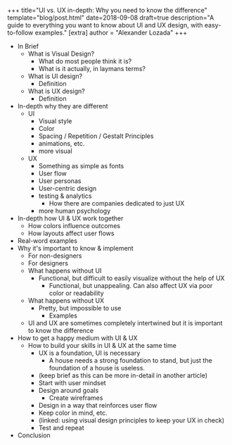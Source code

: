 +++
title="UI vs. UX in-depth: Why you need to know the difference"
template="blog/post.html"
date=2018-09-08
draft=true
description="A guide to everything you want to know about UI and UX design, with easy-to-follow examples."
[extra]
author = "Alexander Lozada"
+++
- In Brief
  - What is Visual Design?
    - What do most people think it is?
    - What is it actually, in laymans terms?
  - What is UI design?
    - Definition
  - What is UX design?
    - Definition
- In-depth why they are different
  - UI
    - Visual style
    - Color
    - Spacing / Repetition / Gestalt Principles
    - animations, etc.
    - more visual
  - UX
    - Something as simple as fonts
    - User flow
    - User personas
    - User-centric design
    - testing & analytics
      - How there are companies dedicated to just UX
    - more human psychology
- In-depth how UI & UX work together
  - How colors influence outcomes
  - How layouts affect user flows
- Real-word examples
- Why it's important to know & implement
  - For non-designers
  - For designers
  - What happens without UI
    - Functional, but difficult to easily visualize without the help of UX
      - Functional, but unappealing.  Can also affect UX via poor color or readability
  - What happens without UX
    - Pretty, but impossible to use
      - Examples
  - UI and UX are sometimes completely intertwined but it is important to know the difference
- How to get a happy medium with UI & UX
  - How to build your skills in UI & UX at the same time
    - UX is a foundation, UI is necessary
      - A house needs a strong foundation to stand, but just the foundation of a house is useless.
    - (keep brief as this can be more in-detail in another article)
    - Start with user mindset
    - Design around goals
      - Create wireframes
    - Design in a way that reinforces user flow
    - Keep color in mind, etc.
    - (linked: using visual design principles to keep your UX in check)
    - Test and repeat
- Conclusion
